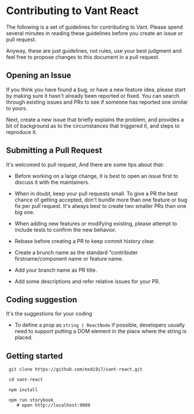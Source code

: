 <!--
 * @Author: zhaohui
 * @Date: 2021-05-13 18:18:19
 * @LastEditTime: 2021-05-29 13:47:58
 * @LastEditors: zhaohui
 * @Description: 
 * @FilePath: /vant-react/CONTRIBUTION.md
-->
# Contributing to Vant React

The following is a set of guidelines for contributing to Vant. Please spend several minutes in reading these guidelines before you create an issue or pull request.

Anyway, these are just guidelines, not rules, use your best judgment and feel free to propose changes to this document in a pull request.

## Opening an Issue

If you think you have found a bug, or have a new feature idea, please start by making sure it hasn't already been reported or fixed. You can search through existing issues and PRs to see if someone has reported one similar to yours.

Next, create a new issue that briefly explains the problem, and provides a bit of background as to the circumstances that triggered it, and steps to reproduce it.

## Submitting a Pull Request

It's welcomed to pull request, And there are some tips about that:

- Before working on a large change, it is best to open an issue first to discuss it with the maintainers.

- When in doubt, keep your pull requests small. To give a PR the best chance of getting accepted, don't bundle more than one feature or bug fix per pull request. It's always best to create two smaller PRs than one big one.

- When adding new features or modifying existing, please attempt to include tests to confirm the new behavior.

- Rebase before creating a PR to keep commit history clear.

- Create a brunch name as the standard “contributer firstname/component name or feature name.

- Add your branch name as PR title.

- Add some descriptions and refer relative issues for your PR.

## Coding suggestion

It's the suggestions for your coding

- To define a prop as `string | ReactNode` if possible, developers usually need to support putting a DOM element in the place where the string is placed.

## Getting started

```
 git clone https://github.com/mxdi9i7/vant-react.git

 cd vant-react

 npm install

 npm run storybook
    # open http://localhost:9009
```
